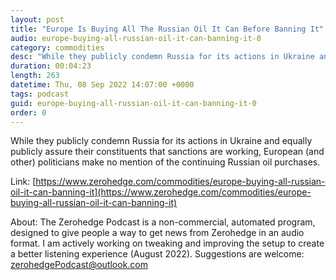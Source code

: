 ```yaml
---
layout: post
title: "Europe Is Buying All The Russian Oil It Can Before Banning It"
audio: europe-buying-all-russian-oil-it-can-banning-it-0
category: commodities
desc: "While they publicly condemn Russia for its actions in Ukraine and equally publicly assure their constituents that sanctions are working, European (and other) politicians make no mention of the continuing Russian oil purchases."
duration: 00:04:23
length: 263
datetime: Thu, 08 Sep 2022 14:07:00 +0000
tags: podcast
guid: europe-buying-all-russian-oil-it-can-banning-it-0
order: 0
---
```

While they publicly condemn Russia for its actions in Ukraine and equally publicly assure their constituents that sanctions are working, European (and other) politicians make no mention of the continuing Russian oil purchases.

Link: [https://www.zerohedge.com/commodities/europe-buying-all-russian-oil-it-can-banning-it](https://www.zerohedge.com/commodities/europe-buying-all-russian-oil-it-can-banning-it)

About: The Zerohedge Podcast is a non-commercial, automated program, designed to give people a way to get news from Zerohedge in an audio format.  I am actively working on tweaking and improving the setup to create a better listening experience (August 2022).  Suggestions are welcome: [zerohedgePodcast@outlook.com](mailto:zerohedgePodcast@outlook.com)